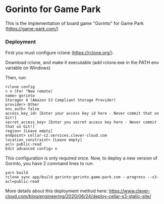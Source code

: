 # Gorinto for Game Park

This is the implementation of board game "Gorinto" for Game Park (https://game-park.com/)

### Deployment
First you must configure rclone (https://rclone.org/).

Download rclone, and make it executable (add rclone.exe in the PATH env variable on Windows)

Then, run:

```
rclone config
> n (For "New remote)
name> gorinto
Storage> 4 (Amazon S3 Compliant Storage Provider)
provider> Other
env_auth> false
access_key_id> [Enter your access key id here - Never commit that on Git!]
secret_access_key> [Enter you secret access key here - Never commit that on Git!]
region> [Leave empty]
endpoint> cellar-c2.services.clever-cloud.com
location_constraint> [Leave empty]
acl> public-read
Edit advanced config> n
```

This configuration is only required once.
Now, to deploy a new version of Gorinto, you have 2 command lines to run:

```
yarn build
rclone sync app/build gorinto:gorinto.game-park.com --progress --s3-acl=public-read
```

More details about this deployment method here: https://www.clever-cloud.com/blog/engineering/2020/06/24/deploy-cellar-s3-static-site/

